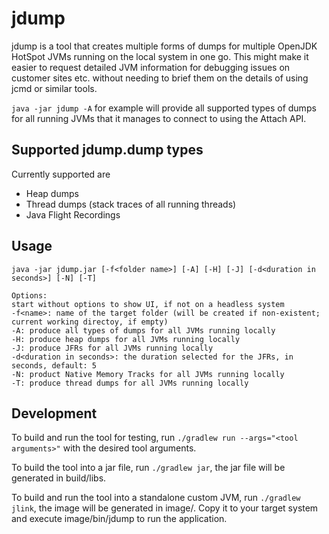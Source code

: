 # jdump

jdump is a tool that creates multiple forms of dumps for multiple OpenJDK HotSpot JVMs running on the local system in
one go. This might make it easier to request detailed JVM information for debugging issues on customer sites etc.
without needing to brief them on the details of using jcmd or similar tools.

`java -jar jdump -A` for example will provide all supported types of dumps for all running JVMs that it manages to
connect to using the Attach API.

## Supported jdump.dump types

Currently supported are

* Heap dumps
* Thread dumps (stack traces of all running threads)
* Java Flight Recordings

## Usage
```
java -jar jdump.jar [-f<folder name>] [-A] [-H] [-J] [-d<duration in seconds>] [-N] [-T]

Options:
start without options to show UI, if not on a headless system
-f<name>: name of the target folder (will be created if non-existent; current working directoy, if empty)
-A: produce all types of dumps for all JVMs running locally
-H: produce heap dumps for all JVMs running locally
-J: produce JFRs for all JVMs running locally
-d<duration in seconds>: the duration selected for the JFRs, in seconds, default: 5
-N: product Native Memory Tracks for all JVMs running locally
-T: produce thread dumps for all JVMs running locally

```

## Development

To build and run the tool for testing, run ```./gradlew run --args="<tool arguments>"``` with the desired tool
arguments.

To build the tool into a jar file, run ```./gradlew jar```, the jar file will be generated in build/libs.

To build and run the tool into a standalone custom JVM, run ```./gradlew jlink```, the image will be generated in
image/. Copy it to your target system and execute image/bin/jdump to run the application.